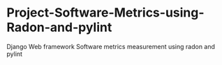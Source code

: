 # Project-Software-Metrics-using-Radon-and-pylint
Django Web framework Software metrics measurement using radon and pylint
